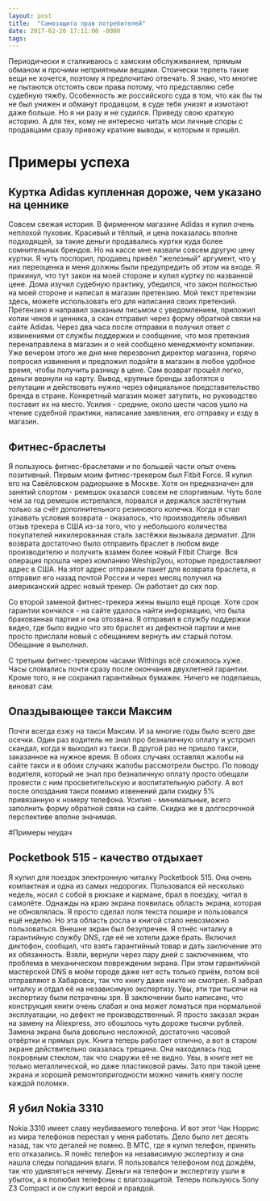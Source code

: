 ```yaml
---
layout: post
title:  "Самозащита прав потребителей"
date: 2017-02-20 17:11:00 -0000
tags: 
---
```


Периодически я сталкиваюсь с хамским обслуживанием, прямым обманом и прочими неприятными вещами. Стоически терпеть такие вещи не хочется, поэтому я предпочитаю отвечать. Я знаю, что многие не пытаются отстоять свои права потому, что представляю себе судебную тяжбу. Особенность же российского суда в том, что как бы ты не был унижен и обманут продавцом, в суде тебя унизят и измотают даже больше. Но я ни разу и не судился. Приведу свою краткую историю. А для тех, кому не интересно читать мои личные споры с продавцами сразу привожу краткие выводы, к которым я пришёл.

# Примеры успеха

## Куртка Adidas купленная дороже, чем указано на ценнике

Совсем свежая история. В фирменном магазине Adidas я купил очень неплохой пуховик. Красивый и тёплый, и цена показалась вполне подходящей, за такие деньги продавались куртки куда более сомнительных брендов. Но на кассе мне назвали совсем другую цену куртки. Я чуть поспорил, продавец привёл "железный" аргумент, что у них переоценка и меня должны были предупредить об этом на входе. Я прикинул, что тут закон на моей стороне и купил куртку по названной цене. Дома изучил судебную практику, убедился, что закон полностью на моей стороне и написал в магазин претензию. Мой текст претензии здесь, можете использовать его для написания своих претензий. Претензию я направил заказным письмом с уведомлением, приложил копии чеков и ценника, а скан отправил через форму обратной связи на сайте Adidas. Через два часа после отправки я получил ответ с извинениями от службы поддержки и сообщение, что моя претензия перенаправлена в магазин и о ней сообщено менеджменту компании. Уже вечером этого же дня мне перезвонил директор магазина, горячо попросил извинения и предложил подойти в магазин в любое удобное время, чтобы получить разницу в цене. Сам возврат прошёл легко, деньги вернули на карту. Вывод, крупные бренды заботятся о репутации и действовать нужно через официальное представительство бренда в стране. Конкретный магазин может затупить, но руководство поставит их на место. Усилия - средние, около шести часов ушло на чтение судебной практики, написание заявления, его отправку и езду в магазин. 

## Фитнес-браслеты

Я пользуюсь фитнес-браслетами и по большей части опыт очень позитивный. Первым моим фитнес-трекером был Fitbit Force. Я купил его на Савёловском радиорынке в Москве. Хотя он предназначен для занятий спортом - ремешок оказался совсем не спортивным. Чуть боле чем за год ремешок истрепался, порвался и держался застёгнутым только за счёт дополнительного резинового колечка. Когда я стал узнавать условия возврата - оказалось, что производитель объявил отзыв трекера в США из-за того, что у небольшого количества покупателей никилерованная сталь застёжки вызывала дерматит. Для возврата достаточно было отправить браслет в любом виде производителю и получить взамен более новый Fitbit Charge. Вся операция прошла через компанию Weship2you, которые предоставляют адрес в США. На этот адрес отправили пакет для возврата браслета, я отправил его назад почтой России и через месяц получил на американский адрес новый трекер. Он работает до сих пор.

Со второй заменой фитнес-трекера жены вышло ещё проще. Хотя срок гарантии кончился - на сайте удалось найти информацию, что была бракованная партия и она отозвана. Я отправил в службу поддержки видео, где было видно что это браслет из дефектной партии и мне просто прислали новый с обещанием вернуть им старый потом. Обещание я выполнил.

С третьим фитнес-трекером часами Withings всё сложилось хуже. Часы сломались почти сразу после окончания двухлетней гарантии. Кроме того, я не сохранил гарантийных бумажек. Ничего не поделаешь, виноват сам.

## Опаздывающее такси Максим

Почти всегда езжу на такси Максим. И за многие годы было всего две осечки. Один раз водитель не знал про безналичную оплату и устроил скандал, когда я выходил из такси. В другой раз не пришло такси, заказанное на нужное время. В обоих случаях оставлял жалобы на сайте такси и в обоих случаях жалобы рассмотрели быстро. По поводу водителя, который не знал про безналичную оплату просто обещали провести с ним просветительскую и воспитательную работу. А вот после опоздания такси помимо извенений дали скидку 5% привязанную к номеру телефона. Усилия - минимальные, всего заполнить форму обратной связи на сайте. Скидка же в долгосрочной перспективе вполне значимая.

#Примеры неудач

## Pocketbook 515 - качество отдыхает

Я купил для поездок электронную читалку Pocketbook 515. Она очень компактная и одна из самых недорогих. Пользовался ей несколько недель, носил с собой в рюкзаке и кармане, брал в поездку, читал в самолёте. Однажды на краю экрана появилась область экрана, которая не обновлялась. Я просто сделал поля текста пошире и пользовался ещё неделю. Но эта область росла и книгой стало невозможно пользоваться. Внешне экран был безупречен. Я отнёс читалку в гарантийную службу DNS, где её не хотели даже брать. Включил диктофон, сообщил, что взять гарантийный товар и дать заключение это их обязанность. Взяли, вернули через пару дней с заключением, что проблема в механическом повреждении экрана. При этом гарантийной мастерской DNS в моём городе даже нет есть только приём, потом всё отправляют в Хабаровск, так что книгу даже никто не смотрел. Я забрал читалку и отдал её на независимую экспертизу. Увы, эти три тысячи на экспертизу были потрачены зря. В заключении было написано, что конструкция книги очень слабая и она может ломаться при нормальной эксплуатации, но дефект не производственный. Я просто заказал экран на замену на Aliexpress, это обошлось чуть дороже тысячи рублей. Замена экрана была довольно несложной, достаточно часовой отвёртки и прямых рук. Книга теперь работает отлично, а вот в старом экране действительно оказалась трещина. Она находилась под покровным стеклом, так что снаружи её не видно. Увы, в книге нет не только металлической, но даже пластиковой рамы. Зато при такой цене экрана и хорошей ремонтопригодности можно чинить книгу после каждой поломки.

## Я убил Nokia 3310

Nokia 3310 имеет славу неубиваемого телефона. И вот этот Чак Норрис из мира телефонов перестал у меня работать. Дело было лет десять назад, так что деталей не помню. В МТС, где я купил телефон, принять его отказались. Я понёс телефон на независимую экспертизу и она нашла следы попадания влаги. Я пользовался телефоном под дождём, так что удивляться нечему. Деньги на телефон и экспертизу ушли в убыток, а я полюбил телефоны с влагозащитой. Теперь пользуюсь Sony Z3 Compact и он служит верой и правдой.